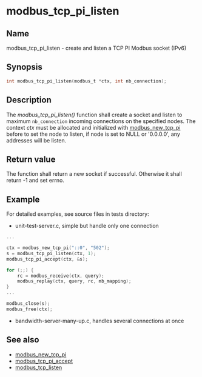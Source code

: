 # modbus_tcp_pi_listen

## Name

modbus_tcp_pi_listen - create and listen a TCP PI Modbus socket (IPv6)

## Synopsis

```c
int modbus_tcp_pi_listen(modbus_t *ctx, int nb_connection);
```

## Description

The *modbus_tcp_pi_listen()* function shall create a socket and listen to
maximum `nb_connection` incoming connections on the specified nodes.  The
context *ctx* must be allocated and initialized with [modbus_new_tcp_pi](modbus_new_tcp_pi)
before to set the node to listen, if node is set to NULL or '0.0.0.0', any addresses will be
listen.

## Return value

The function shall return a new socket if successful. Otherwise it shall return
-1 and set errno.

## Example

For detailed examples, see source files in tests directory:

- unit-test-server.c, simple but handle only one connection

```c
...

ctx = modbus_new_tcp_pi("::0", "502");
s = modbus_tcp_pi_listen(ctx, 1);
modbus_tcp_pi_accept(ctx, &s);

for (;;) {
    rc = modbus_receive(ctx, query);
    modbus_replay(ctx, query, rc, mb_mapping);
}
...

modbus_close(s);
modbus_free(ctx);
```

- bandwidth-server-many-up.c, handles several connections at once

## See also

- [modbus_new_tcp_pi](modbus_new_tcp_pi)
- [modbus_tcp_pi_accept](modbus_tcp_pi_accept)
- [modbus_tcp_listen](modbus_tcp_listen)
